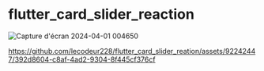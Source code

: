 # flutter_card_slider_reaction

![Capture d'écran 2024-04-01 004650](https://github.com/lecodeur228/flutter_card_slider_reation/assets/92242447/b1fefaa3-108a-4a64-ab65-f3a8b1c573a5)




https://github.com/lecodeur228/flutter_card_slider_reation/assets/92242447/392d8604-c8af-4ad2-9304-8f445cf376cf

